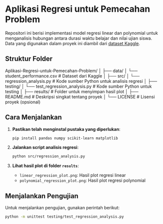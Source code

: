 # Aplikasi Regresi untuk Pemecahan Problem

Repositori ini berisi implementasi model regresi linear dan polynomial untuk menganalisis hubungan antara durasi waktu belajar dan nilai ujian siswa. Data yang digunakan dalam proyek ini diambil dari [dataset Kaggle](https://www.kaggle.com/datasets/nikhil7280/student-performance-multiple-linear-regression).

## Struktur Folder

Aplikasi-Regresi-untuk-Pemecahan-Problem/
│
├── data/
│   └── student_performance.csv    # Dataset dari Kaggle
│
├── src/
│   └── regression_analysis.py      # Kode sumber Python untuk analisis regresi
│
├── testing/
│   └── test_regression_analysis.py # Kode sumber Python untuk testing
│
├── results/                        # Folder untuk menyimpan hasil plot
│
├── README.md                       # Deskripsi singkat tentang proyek
│
└── LICENSE                         # Lisensi proyek (opsional)

## Cara Menjalankan

1. **Pastikan telah menginstal pustaka yang diperlukan**:
    ```bash
    pip install pandas numpy scikit-learn matplotlib
    ```

2. **Jalankan script analisis regresi**:
    ```bash
    python src/regression_analysis.py
    ```

3. **Lihat hasil plot di folder `results`**:
    - `linear_regression_plot.png`: Hasil plot regresi linear
    - `polynomial_regression_plot.png`: Hasil plot regresi polynomial

## Menjalankan Pengujian

Untuk menjalankan pengujian, gunakan perintah berikut:
```bash
python -m unittest testing/test_regression_analysis.py
